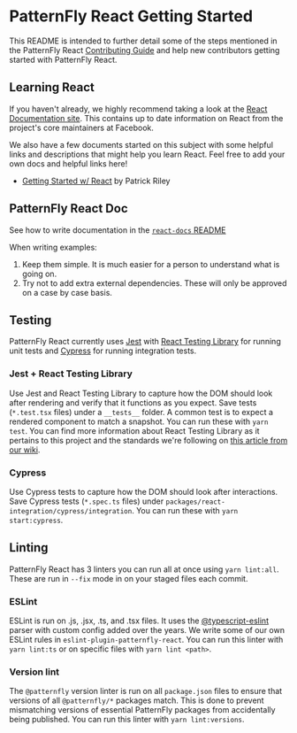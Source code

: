 # PatternFly React Getting Started

This README is intended to further detail some of the steps mentioned in the PatternFly React [Contributing Guide](./CONTRIBUTING.md#code-consistency) and help new contributors getting started with PatternFly React.

## Learning React

If you haven't already, we highly recommend taking a look at the [React Documentation site](https://reactjs.org/). This contains up to date information on React from the project's core maintainers at Facebook.

We also have a few documents started on this subject with some helpful links and descriptions that might help you learn React. Feel free to add your own docs and helpful links here!

- [Getting Started w/ React](https://gist.github.com/priley86/770aaf64ccca5bdfdb4beee208956f7b) by Patrick Riley

## PatternFly React Doc

See how to write documentation in the [`react-docs` README](./packages/react-docs/README.md)

When writing examples:

1. Keep them simple. It is much easier for a person to understand what is going on.
2. Try not to add extra external dependencies. These will only be approved on a case by case basis.

## Testing

PatternFly React currently uses [Jest](https://facebook.github.io/jest/) with [React Testing Library](https://testing-library.com/docs/react-testing-library/intro/) for running unit tests and [Cypress](https://www.cypress.io/) for running integration tests.

### Jest + React Testing Library

Use Jest and React Testing Library to capture how the DOM should look after rendering and verify that it functions as you expect. Save tests (`*.test.tsx` files) under a `__tests__` folder. A common test is to expect a rendered component to match a snapshot. You can run these with `yarn test`. You can find more information about React Testing Library as it pertains to this project and the standards we're following on [this article from our wiki](https://github.com/patternfly/patternfly-react/wiki/React-Testing-Library-Basics,-Best-Practices,-and-Guidelines).

### Cypress

Use Cypress tests to capture how the DOM should look after interactions. Save Cypress tests (`*.spec.ts` files) under `packages/react-integration/cypress/integration`. You can run these with `yarn start:cypress`.

## Linting

PatternFly React has 3 linters you can run all at once using `yarn lint:all`. These are run in `--fix` mode in on your staged files each commit.

### ESLint

ESLint is run on .js, .jsx, .ts, and .tsx files. It uses the [@typescript-eslint](https://github.com/typescript-eslint/typescript-eslint) parser with custom config added over the years. We write some of our own ESLint rules in `eslint-plugin-patternfly-react`. You can run this linter with `yarn lint:ts` or on specific files with `yarn lint <path>`.

### Version lint

The `@patternfly` version linter is run on all `package.json` files to ensure that versions of all `@patternfly/*` packages match. This is done to prevent mismatching versions of essential PatternFly packages from accidentally being published. You can run this linter with `yarn lint:versions`. 
